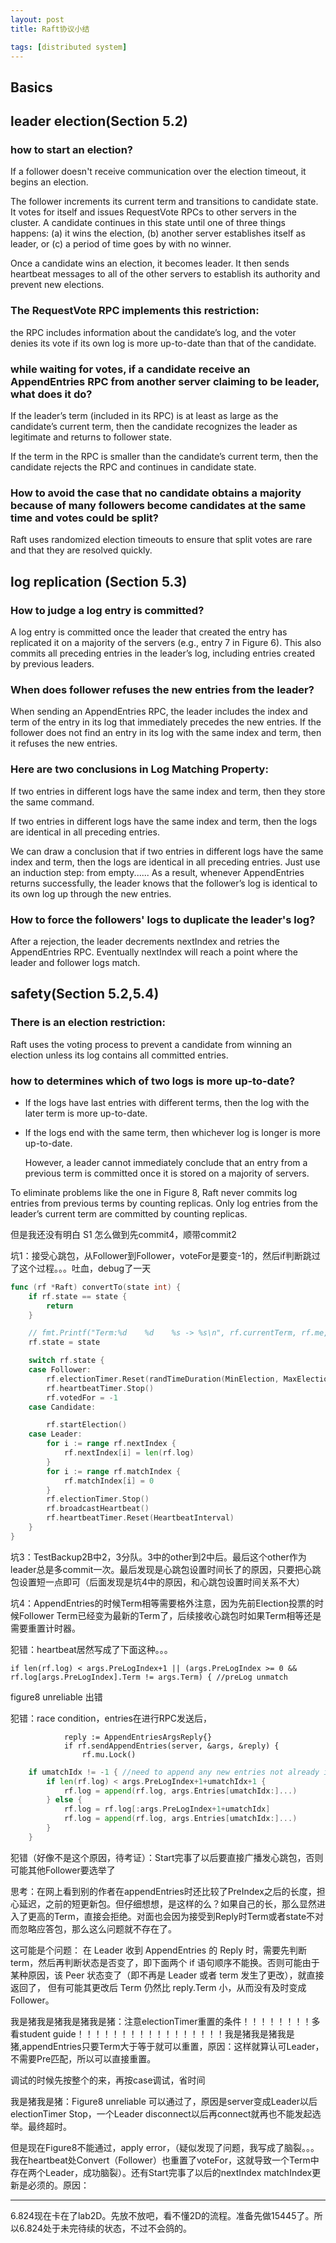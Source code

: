 ```yaml
---
layout: post
title: Raft协议小结

tags: [distributed system]
---
```


## Basics



## leader election(Section 5.2)

### how to start an election?

If a follower doesn't receive communication over the election timeout, it begins an election. 

The follower increments its current term and transitions to candidate state. It votes for itself and issues RequestVote RPCs to other servers in the cluster. A candidate continues in this state until one of three things happens: (a) it wins the election, (b) another server establishes itself as leader, or (c) a period of time goes by with no winner. 

Once a candidate wins an election, it becomes leader. It then sends heartbeat messages to all of the other servers to establish its authority and prevent new elections. 

###  The RequestVote RPC implements this restriction: 

the RPC includes information about the candidate’s log, and the voter denies its vote if its own log is more up-to-date than that of the candidate. 

### while waiting for votes, if a candidate receive an AppendEntries RPC from another server claiming to be leader, what does it do?

 If the leader’s term (included in its RPC) is at least as large as the candidate’s current term, then the candidate recognizes the leader as legitimate and returns to follower state. 

If the term in the RPC is smaller than the candidate’s current term, then the candidate rejects the RPC and continues in candidate state. 

### How to avoid the case that no candidate obtains a majority because of many followers become candidates at the same time and votes could be split?

 Raft uses randomized election timeouts to ensure that split votes are rare and that they are resolved quickly.

## log replication (Section 5.3)

### How to judge a log entry is committed?

 A log entry is committed once the leader that created the entry has replicated it on a majority of the servers (e.g., entry 7 in Figure 6). This also commits all preceding entries in the leader’s log, including entries created by previous leaders. 

### When does follower refuses the new entries from the leader?

 When sending an AppendEntries RPC, the leader includes the index and term of the entry in its log that immediately precedes the new entries. If the follower does not find an entry in its log with the same index and term, then it refuses the new entries. 

### Here are two conclusions in Log Matching Property:

If two entries in different logs have the same index and term, then they store the same command. 

If two entries in different logs have the same index and term, then the logs are identical in all preceding entries. 

We can draw a conclusion that if two entries in different logs have the same index and term, then the logs are identical in all preceding entries. Just use an induction step: from empty...... As a result, whenever AppendEntries returns successfully, the leader knows that the follower’s log is identical to its own log up through the new entries. 

### How to force the followers' logs to duplicate the leader's log?

 After a rejection, the leader decrements nextIndex and retries the AppendEntries RPC. Eventually nextIndex will reach a point where the leader and follower logs match. 

## safety(Section 5.2,5.4) 

### There is an election restriction:

 Raft uses the voting process to prevent a candidate from winning an election unless its log contains all committed entries.  

### how to determines which of two logs is more up-to-date?

- If the logs have last entries with different terms, then the log with the later term is more up-to-date. 
- If the logs end with the same term, then whichever log is longer is more up-to-date. 

  However, a leader cannot immediately conclude that an entry from a previous term is committed once it is stored on a majority of servers. 

To eliminate problems like the one in Figure 8, Raft never commits log entries from previous terms by counting replicas. Only log entries from the leader’s current term are committed by counting replicas.

但是我还没有明白  S1 怎么做到先commit4，顺带commit2











坑1：接受心跳包，从Follower到Follower，voteFor是要变-1的，然后if判断跳过了这个过程。。。吐血，debug了一天

```go
func (rf *Raft) convertTo(state int) {
	if rf.state == state {
		return
	}

	// fmt.Printf("Term:%d    %d    %s -> %s\n", rf.currentTerm, rf.me, C[rf.state], C[state])
	rf.state = state

	switch rf.state {
	case Follower:
		rf.electionTimer.Reset(randTimeDuration(MinElection, MaxElection))
		rf.heartbeatTimer.Stop()
		rf.votedFor = -1
	case Candidate:

		rf.startElection()
	case Leader:
		for i := range rf.nextIndex {
			rf.nextIndex[i] = len(rf.log)
		}
		for i := range rf.matchIndex {
			rf.matchIndex[i] = 0
		}
		rf.electionTimer.Stop()
		rf.broadcastHeartbeat()
		rf.heartbeatTimer.Reset(HeartbeatInterval)
	}
}
```

坑3：TestBackup2B中2，3分队。3中的other到2中后。最后这个other作为leader总是多commit一次。最后发现是心跳包设置时间长了的原因，只要把心跳包设置短一点即可（后面发现是坑4中的原因，和心跳包设置时间关系不大）

坑4：AppendEntries的时候Term相等需要格外注意，因为先前Election投票的时候Follower Term已经变为最新的Term了，后续接收心跳包时如果Term相等还是需要重置计时器。

犯错：heartbeat居然写成了下面这种。。。

```
if len(rf.log) < args.PreLogIndex+1 || (args.PreLogIndex >= 0 && rf.log[args.PreLogIndex].Term != args.Term) { //preLog unmatch
```

figure8 unreliable 出错

犯错：race condition，entries在进行RPC发送后，

```
			reply := AppendEntriesArgsReply{}
			if rf.sendAppendEntries(server, &args, &reply) {
				rf.mu.Lock()	
```

```go
	if umatchIdx != -1 { //need to append any new entries not already in the log
		if len(rf.log) < args.PreLogIndex+1+umatchIdx+1 {
			rf.log = append(rf.log, args.Entries[umatchIdx:]...)
		} else {
			rf.log = rf.log[:args.PreLogIndex+1+umatchIdx]
			rf.log = append(rf.log, args.Entries[umatchIdx:]...)
		}
	}
```

犯错（好像不是这个原因，待考证）：Start完事了以后要直接广播发心跳包，否则可能其他Follower要选举了

思考：在网上看到别的作者在appendEntries时还比较了PreIndex之后的长度，担心延迟，之前的短更新包。但仔细想想，是这样的么？如果自己的长，那么显然进入了更高的Term，直接会拒绝。对面也会因为接受到Reply时Term或者state不对而忽略应答包，那么这么问题就不存在了。

这可能是个问题： 在 Leader 收到 AppendEntries 的 Reply 时，需要先判断 term，然后再判断状态是否变了，即下面两个 if 语句顺序不能换。否则可能由于某种原因，该 Peer 状态变了（即不再是 Leader 或者 term 发生了更改），就直接返回了， 但有可能其更改后 Term 仍然比 reply.Term 小，从而没有及时变成 Follower。 

我是猪我是猪我是猪我是猪：注意electionTimer重置的条件！！！！！！！！多看student guide！！！！！！！！！！！！！！！！！我是猪我是猪我是猪,appendEntries只要Term大于等于就可以重置，原因：这样就算认可Leader，不需要Pre匹配，所以可以直接重置。

调试的时候先按整个的来，再按case调试，省时间

我是猪我是猪：Figure8 unreliable 可以通过了，原因是server变成Leader以后electionTimer Stop，一个Leader disconnect以后再connect就再也不能发起选举。最终超时。

但是现在Figure8不能通过，apply error，（疑似发现了问题，我写成了脑裂。。。我在heartbeat处Convert（Follower）也重置了voteFor，这就导致一个Term中存在两个Leader，成功脑裂）。还有Start完事了以后的nextIndex matchIndex更新是必须的。原因：

------------------------

6.824现在卡在了lab2D。先放不放吧，看不懂2D的流程。准备先做15445了。所以6.824处于未完待续的状态，不过不会鸽的。